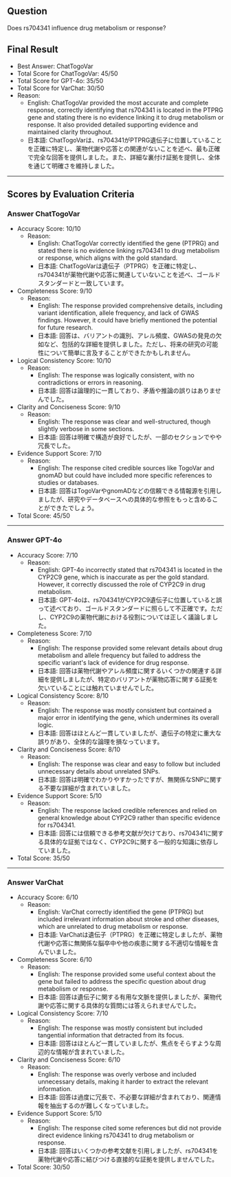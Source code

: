 ## Question

Does rs704341 influence drug metabolism or response?

## Final Result

- Best Answer: ChatTogoVar
- Total Score for ChatTogoVar: 45/50
- Total Score for GPT-4o: 35/50
- Total Score for VarChat: 30/50
- Reason:
  - English: ChatTogoVar provided the most accurate and complete response, correctly identifying that rs704341 is located in the PTPRG gene and stating there is no evidence linking it to drug metabolism or response. It also provided detailed supporting evidence and maintained clarity throughout.
  - 日本語: ChatTogoVarは、rs704341がPTPRG遺伝子に位置していることを正確に特定し、薬物代謝や応答との関連がないことを述べ、最も正確で完全な回答を提供しました。また、詳細な裏付け証拠を提供し、全体を通じて明確さを維持しました。

---

## Scores by Evaluation Criteria

### Answer ChatTogoVar
- Accuracy Score: 10/10
  - Reason: 
    - English: ChatTogoVar correctly identified the gene (PTPRG) and stated there is no evidence linking rs704341 to drug metabolism or response, which aligns with the gold standard.
    - 日本語: ChatTogoVarは遺伝子（PTPRG）を正確に特定し、rs704341が薬物代謝や応答に関連していないことを述べ、ゴールドスタンダードと一致しています。
- Completeness Score: 9/10
  - Reason: 
    - English: The response provided comprehensive details, including variant identification, allele frequency, and lack of GWAS findings. However, it could have briefly mentioned the potential for future research.
    - 日本語: 回答は、バリアントの識別、アレル頻度、GWASの発見の欠如など、包括的な詳細を提供しました。ただし、将来の研究の可能性について簡単に言及することができたかもしれません。
- Logical Consistency Score: 10/10
  - Reason: 
    - English: The response was logically consistent, with no contradictions or errors in reasoning.
    - 日本語: 回答は論理的に一貫しており、矛盾や推論の誤りはありませんでした。
- Clarity and Conciseness Score: 9/10
  - Reason: 
    - English: The response was clear and well-structured, though slightly verbose in some sections.
    - 日本語: 回答は明確で構造が良好でしたが、一部のセクションでやや冗長でした。
- Evidence Support Score: 7/10
  - Reason: 
    - English: The response cited credible sources like TogoVar and gnomAD but could have included more specific references to studies or databases.
    - 日本語: 回答はTogoVarやgnomADなどの信頼できる情報源を引用しましたが、研究やデータベースへの具体的な参照をもっと含めることができたでしょう。
- Total Score: 45/50

---

### Answer GPT-4o
- Accuracy Score: 7/10
  - Reason: 
    - English: GPT-4o incorrectly stated that rs704341 is located in the CYP2C9 gene, which is inaccurate as per the gold standard. However, it correctly discussed the role of CYP2C9 in drug metabolism.
    - 日本語: GPT-4oは、rs704341がCYP2C9遺伝子に位置していると誤って述べており、ゴールドスタンダードに照らして不正確です。ただし、CYP2C9の薬物代謝における役割については正しく議論しました。
- Completeness Score: 7/10
  - Reason: 
    - English: The response provided some relevant details about drug metabolism and allele frequency but failed to address the specific variant's lack of evidence for drug response.
    - 日本語: 回答は薬物代謝やアレル頻度に関するいくつかの関連する詳細を提供しましたが、特定のバリアントが薬物応答に関する証拠を欠いていることには触れていませんでした。
- Logical Consistency Score: 8/10
  - Reason: 
    - English: The response was mostly consistent but contained a major error in identifying the gene, which undermines its overall logic.
    - 日本語: 回答はほとんど一貫していましたが、遺伝子の特定に重大な誤りがあり、全体的な論理を損なっています。
- Clarity and Conciseness Score: 8/10
  - Reason: 
    - English: The response was clear and easy to follow but included unnecessary details about unrelated SNPs.
    - 日本語: 回答は明確でわかりやすかったですが、無関係なSNPに関する不要な詳細が含まれていました。
- Evidence Support Score: 5/10
  - Reason: 
    - English: The response lacked credible references and relied on general knowledge about CYP2C9 rather than specific evidence for rs704341.
    - 日本語: 回答には信頼できる参考文献が欠けており、rs704341に関する具体的な証拠ではなく、CYP2C9に関する一般的な知識に依存していました。
- Total Score: 35/50

---

### Answer VarChat
- Accuracy Score: 6/10
  - Reason: 
    - English: VarChat correctly identified the gene (PTPRG) but included irrelevant information about stroke and other diseases, which are unrelated to drug metabolism or response.
    - 日本語: VarChatは遺伝子（PTPRG）を正確に特定しましたが、薬物代謝や応答に無関係な脳卒中や他の疾患に関する不適切な情報を含んでいました。
- Completeness Score: 6/10
  - Reason: 
    - English: The response provided some useful context about the gene but failed to address the specific question about drug metabolism or response.
    - 日本語: 回答は遺伝子に関する有用な文脈を提供しましたが、薬物代謝や応答に関する具体的な質問には答えられませんでした。
- Logical Consistency Score: 7/10
  - Reason: 
    - English: The response was mostly consistent but included tangential information that detracted from its focus.
    - 日本語: 回答はほとんど一貫していましたが、焦点をそらすような周辺的な情報が含まれていました。
- Clarity and Conciseness Score: 6/10
  - Reason: 
    - English: The response was overly verbose and included unnecessary details, making it harder to extract the relevant information.
    - 日本語: 回答は過度に冗長で、不必要な詳細が含まれており、関連情報を抽出するのが難しくなっていました。
- Evidence Support Score: 5/10
  - Reason: 
    - English: The response cited some references but did not provide direct evidence linking rs704341 to drug metabolism or response.
    - 日本語: 回答はいくつかの参考文献を引用しましたが、rs704341を薬物代謝や応答に結びつける直接的な証拠を提供しませんでした。
- Total Score: 30/50
